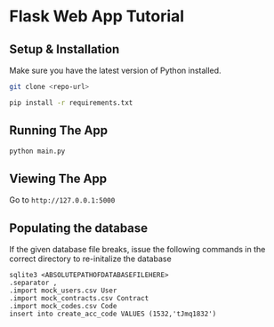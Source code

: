 # Flask Web App Tutorial

## Setup & Installation

Make sure you have the latest version of Python installed.

```bash
git clone <repo-url>
```

```bash
pip install -r requirements.txt
```

## Running The App

```bash
python main.py
```

## Viewing The App

Go to `http://127.0.0.1:5000`


## Populating the database

If the given database file breaks, issue the following commands in the correct directory to re-initalize the database

```
sqlite3 <ABSOLUTEPATHOFDATABASEFILEHERE>
.separator , 
.import mock_users.csv User
.import mock_contracts.csv Contract
.import mock_codes.csv Code 
insert into create_acc_code VALUES (1532,'tJmq1832')
```
